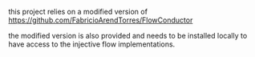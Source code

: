 
this project relies on a modified version of https://github.com/FabricioArendTorres/FlowConductor

the modified version is also provided and needs to be installed locally to have access to the injective flow implementations.
